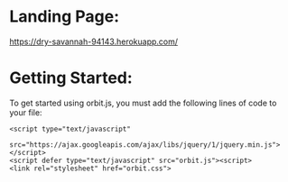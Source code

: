 # Landing Page: #
https://dry-savannah-94143.herokuapp.com/
# Getting Started: #
To get started using orbit.js, you must add the following lines of code to your file:
  ```
  <script type="text/javascript"
       src="https://ajax.googleapis.com/ajax/libs/jquery/1/jquery.min.js">
  </script>
  <script defer type="text/javascript" src="orbit.js"><script>
  <link rel="stylesheet" href="orbit.css">
  ```
